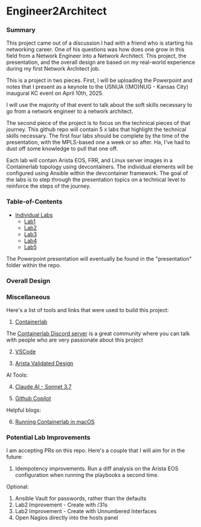 # Engineer2Architect

### Summary

This project came out of a discussion I had with a friend who is starting his networking career. One of his questions was how does one grow in this field from a Network Engineer into a Network Architect. This project, the presentation, and the overall design are based on my real-world experience during my first Network Architect job.

This is a project in two pieces. First, I will be uploading the Powerpoint and notes that I present as a keynote to the USNUA ((MO)NUG - Kansas City) inaugural KC event on April 10th, 2025.

I will use the majority of that event to talk about the soft skills necessary to go from a network engineer to a network architect.

The second piece of the project is to focus on the technical pieces of that journey. This github repo will contain 5 x labs that highlight the technical skills necessary. The first four labs should be complete by the time of the presentation, with the MPLS-based one a week or so after. Ha, I've had to dust off some knowledge to pull that one off.

Each lab will contain Arista EOS, FRR, and Linux server images in a Containerlab topology using devcontainers. The individual elements will be configured using Ansible within the devcontainer framework. The goal of the labs is to step through the presentation topics on a technical level to reinforce the steps of the journey.

### Table-of-Contents

- [Individual Labs](#Table-of-Contents)
  - [Lab1](https://github.com/chronot1995/Engineer2Architect/blob/main/lab1/README.md)
  - [Lab2](https://github.com/chronot1995/Engineer2Architect/blob/main/lab2/README.md)
  - [Lab3](https://github.com/chronot1995/Engineer2Architect/blob/main/lab3/README.md)
  - [Lab4](https://github.com/chronot1995/Engineer2Architect/blob/main/lab4/README.md)
  - [Lab5](https://github.com/chronot1995/Engineer2Architect/blob/main/lab5/README.md)

The Powerpoint presentation will eventually be found in the "presentation" folder within the repo.

### Overall Design

### Miscellaneous

Here's a list of tools and links that were used to build this project:

1. [Containerlab](https://containerlab.dev)

The [Containerlab Discord server](https://containerlab.dev/community/#discord) is a great community where you can talk with people who are very passionate about this project

2. [VSCode](https://code.visualstudio.com)

3. [Arista Validated Design](https://arista-netdevops-community.github.io/avd-cEOS-Lab/quickStart/)

AI Tools:

4. [Claude AI - Sonnet 3.7](http://www.claude.ai)

5. [Github Copilot](https://github.com/features/copilot)

Helpful blogs:

6. [Running Containerlab in macOS](https://www.packetswitch.co.uk/running-containerlab-in-macos-cisco-iol-ceos-2/)

### Potential Lab Improvements

I am accepting PRs on this repo. Here's a couple that I will aim for in the future:

1. Idempotency improvements. Run a diff analysis on the Arista EOS configuration when running the playbooks a second time.

Optional:

1. Ansible Vault for passwords, rather than the defaults
2. Lab2 Improvement - Create with /31s
3. Lab2 Improvement - Create with Unnumbered Interfaces
4. Open Nagios directly into the hosts panel
